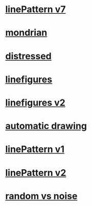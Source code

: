 # [linePattern v7](https://felixhassemer.github.io/presentation/linePattern_v7/)

# [mondrian](https://felixhassemer.github.io/presentation/mondrian/)

# [distressed](https://felixhassemer.github.io/presentation/distressed/)

# [linefigures](https://felixhassemer.github.io/presentation/linefigures/)

# [linefigures v2](https://felixhassemer.github.io/presentation/linefigures_v2/)

# [automatic drawing](https://felixhassemer.github.io/presentation/autodrawing/)

# [linePattern v1](https://felixhassemer.github.io/presentation/linepattern_v1/)

# [linePattern v2](https://felixhassemer.github.io/presentation/linepattern_v2/)

# [random vs noise](https://felixhassemer.github.io/presentation/random-noise/)

